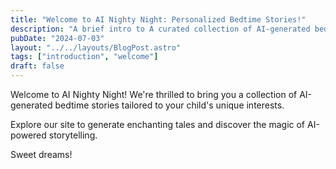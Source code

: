 ```yaml
---
title: "Welcome to AI Nighty Night: Personalized Bedtime Stories!"
description: "A brief intro to A curated collection of AI-generated bedtime stories tailored to your child's imagination. Sweet dreams powered by technology!"
pubDate: "2024-07-03"
layout: "../../layouts/BlogPost.astro"
tags: ["introduction", "welcome"]
draft: false
---
```


Welcome to AI Nighty Night! We're thrilled to bring you a collection of AI-generated bedtime stories tailored to your child's unique interests.

Explore our site to generate enchanting tales and discover the magic of AI-powered storytelling.

Sweet dreams!